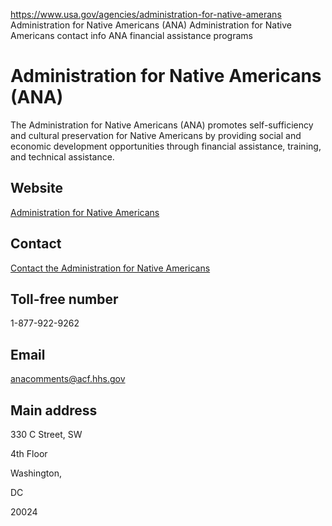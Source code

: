 

https://www.usa.gov/agencies/administration-for-native-amerans
Administration for Native Americans (ANA)
Administration for Native Americans contact info
ANA financial assistance programs

Administration for Native Americans
(ANA)
=========================================

The Administration for Native Americans (ANA) promotes self-sufficiency and cultural preservation for Native Americans by providing social and economic development opportunities through financial assistance, training, and technical assistance.

Website
-------

[Administration for Native Americans](https://www.acf.hhs.gov/ana)

Contact
-------

[Contact the Administration for Native Americans](https://www.acf.hhs.gov/ana/contact-information/ana-contact-information)

Toll-free number
----------------

1-877-922-9262

Email
-----

[anacomments@acf.hhs.gov](mailto:anacomments@acf.hhs.gov)

Main address
------------

330 C Street, SW
  
4th Floor
  
Washington,
  
DC

20024
